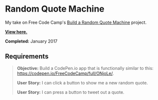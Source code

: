 # Random Quote Machine

My take on Free Code Camp's [Build a Random Quote Machine](https://www.freecodecamp.com/challenges/build-a-random-quote-machine) project.

**[View here.](https://tempurturtul.github.io/fcc-projects/random-quote-machine/)**

**Completed:** January 2017

## Requirements

> **Objective:** Build a CodePen.io app that is functionally similar to this: https://codepen.io/FreeCodeCamp/full/ONjoLe/.
>
> **User Story:** I can click a button to show me a new random quote.
>
> **User Story:** I can press a button to tweet out a quote.
